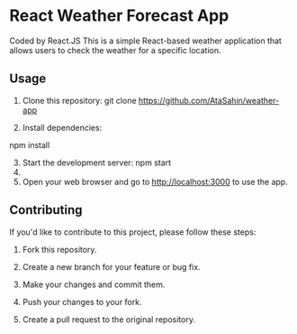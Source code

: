 # React Weather Forecast App
Coded by React.JS
This is a simple React-based weather application that allows users to check the weather for a specific location.

## Usage

1. Clone this repository:
git clone https://github.com/AtaSahin/weather-app

2. Install dependencies:

npm install

3. Start the development server: npm start
4. 
4. Open your web browser and go to [http://localhost:3000](http://localhost:3000) to use the app.

## Contributing

If you'd like to contribute to this project, please follow these steps:

1. Fork this repository.

2. Create a new branch for your feature or bug fix.

3. Make your changes and commit them.

4. Push your changes to your fork.

5. Create a pull request to the original repository.

